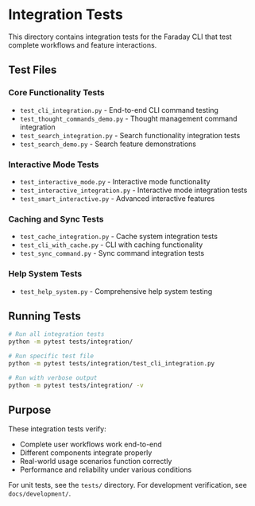 # Integration Tests

This directory contains integration tests for the Faraday CLI that test complete workflows and feature interactions.

## Test Files

### Core Functionality Tests
- `test_cli_integration.py` - End-to-end CLI command testing
- `test_thought_commands_demo.py` - Thought management command integration
- `test_search_integration.py` - Search functionality integration tests
- `test_search_demo.py` - Search feature demonstrations

### Interactive Mode Tests
- `test_interactive_mode.py` - Interactive mode functionality
- `test_interactive_integration.py` - Interactive mode integration tests
- `test_smart_interactive.py` - Advanced interactive features

### Caching and Sync Tests
- `test_cache_integration.py` - Cache system integration tests
- `test_cli_with_cache.py` - CLI with caching functionality
- `test_sync_command.py` - Sync command integration tests

### Help System Tests
- `test_help_system.py` - Comprehensive help system testing

## Running Tests

```bash
# Run all integration tests
python -m pytest tests/integration/

# Run specific test file
python -m pytest tests/integration/test_cli_integration.py

# Run with verbose output
python -m pytest tests/integration/ -v
```

## Purpose

These integration tests verify:
- Complete user workflows work end-to-end
- Different components integrate properly
- Real-world usage scenarios function correctly
- Performance and reliability under various conditions

For unit tests, see the `tests/` directory. For development verification, see `docs/development/`.